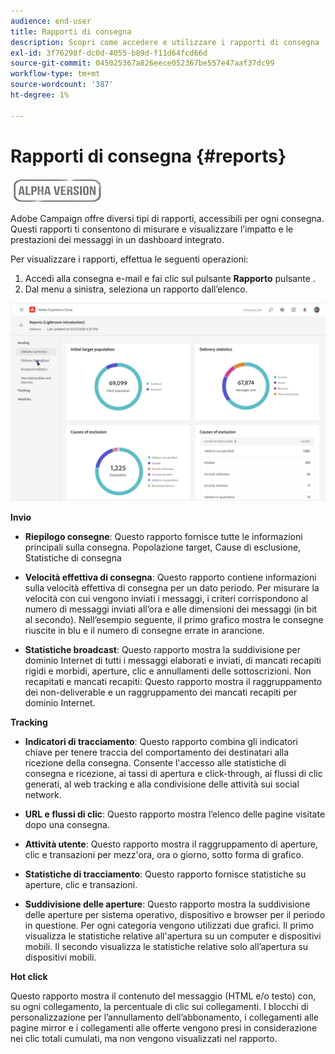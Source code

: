 ```yaml
---
audience: end-user
title: Rapporti di consegna
description: Scopri come accedere e utilizzare i rapporti di consegna
exl-id: 3f76298f-dc0d-4055-b89d-f11d64fcd66d
source-git-commit: 045025367a826eece052367be557e47aaf37dc99
workflow-type: tm+mt
source-wordcount: '387'
ht-degree: 1%

---
```


# Rapporti di consegna {#reports}

![](../assets/do-not-localize/badge.png)

<!--
detail delivery reports and how to access them

same content as in v7 (excepted for the navigation that is similar to AJO
-->

Adobe Campaign offre diversi tipi di rapporti, accessibili per ogni consegna. Questi rapporti ti consentono di misurare e visualizzare l’impatto e le prestazioni dei messaggi in un dashboard integrato.

Per visualizzare i rapporti, effettua le seguenti operazioni:

1. Accedi alla consegna e-mail e fai clic sul pulsante **Rapporto** pulsante .
1. Dal menu a sinistra, seleziona un rapporto dall’elenco.

![](assets/reporting.png)

**Invio**

* **Riepilogo consegne**: Questo rapporto fornisce tutte le informazioni principali sulla consegna. Popolazione target, Cause di esclusione, Statistiche di consegna

* **Velocità effettiva di consegna**: Questo rapporto contiene informazioni sulla velocità effettiva di consegna per un dato periodo. Per misurare la velocità con cui vengono inviati i messaggi, i criteri corrispondono al numero di messaggi inviati all’ora e alle dimensioni dei messaggi (in bit al secondo). Nell’esempio seguente, il primo grafico mostra le consegne riuscite in blu e il numero di consegne errate in arancione.

* **Statistiche broadcast**: Questo rapporto mostra la suddivisione per dominio Internet di tutti i messaggi elaborati e inviati, di mancati recapiti rigidi e morbidi, aperture, clic e annullamenti delle sottoscrizioni.
Non recapitati e mancati recapiti: Questo rapporto mostra il raggruppamento dei non-deliverable e un raggruppamento dei mancati recapiti per dominio Internet.

**Tracking**

* **Indicatori di tracciamento**: Questo rapporto combina gli indicatori chiave per tenere traccia del comportamento dei destinatari alla ricezione della consegna. Consente l&#39;accesso alle statistiche di consegna e ricezione, ai tassi di apertura e click-through, ai flussi di clic generati, al web tracking e alla condivisione delle attività sui social network.

* **URL e flussi di clic**: Questo rapporto mostra l’elenco delle pagine visitate dopo una consegna.

* **Attività utente**: Questo rapporto mostra il raggruppamento di aperture, clic e transazioni per mezz&#39;ora, ora o giorno, sotto forma di grafico.

* **Statistiche di tracciamento**: Questo rapporto fornisce statistiche su aperture, clic e transazioni.

* **Suddivisione delle aperture**: Questo rapporto mostra la suddivisione delle aperture per sistema operativo, dispositivo e browser per il periodo in questione. Per ogni categoria vengono utilizzati due grafici. Il primo visualizza le statistiche relative all&#39;apertura su un computer e dispositivi mobili. Il secondo visualizza le statistiche relative solo all’apertura su dispositivi mobili.

**Hot click**

Questo rapporto mostra il contenuto del messaggio (HTML e/o testo) con, su ogni collegamento, la percentuale di clic sui collegamenti. I blocchi di personalizzazione per l’annullamento dell’abbonamento, i collegamenti alle pagine mirror e i collegamenti alle offerte vengono presi in considerazione nei clic totali cumulati, ma non vengono visualizzati nel rapporto.
